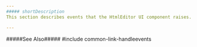 ```yaml
---
##### shortDescription
This section describes events that the HtmlEditor UI component raises.

---
```

#####See Also#####
#include common-link-handleevents